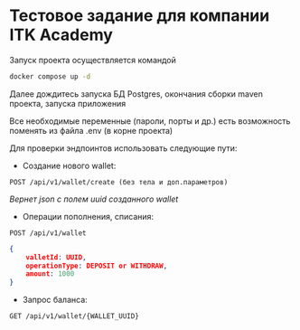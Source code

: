# Тестовое задание для компании ITK Academy

Запуск проекта осуществляется командой 
```bash
docker compose up -d
```
Далее дождитесь запуска БД Postgres, окончания сборки maven проекта, запуска приложения

Все необходимые переменные (пароли, порты и др.) есть возможность поменять из файла .env (в корне проекта)

Для проверки эндпоинтов использовать следующие пути:

- Создание нового wallet:
```http
POST /api/v1/wallet/create (без тела и доп.параметров)
```
*Вернет json c полем uuid созданного wallet*

- Операции пополнения, списания:
```http
POST /api/v1/wallet
```
```json
{
    valletId: UUID,
    operationType: DEPOSIT or WITHDRAW,
    amount: 1000
}
```

- Запрос баланса:
```http
GET /api/v1/wallet/{WALLET_UUID}
```

